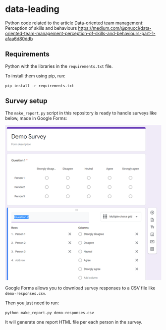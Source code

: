 # data-leading

Python code related to the article Data-oriented team management: Perception of skills and behaviours
https://medium.com/@pnucci/data-oriented-team-management-perception-of-skills-and-behaviours-part-1-afaa6d80ddb

## Requirements
Python with the libraries in the `requirements.txt` file.

To install them using pip, run:

`pip install -r requirements.txt`


## Survey setup

The `make_report.py` script in this repository is ready to handle surveys like below, made in Google Forms:

<img src="https://raw.githubusercontent.com/pnucci/data-leading/master/survey-screenshot.png" height="500">

Google Forms allows you to download survey responses to a CSV file like `demo-responses.csv`.

Then you just need to run:

`python make_report.py demo-responses.csv`

It will generate one report HTML file per each person in the survey.
